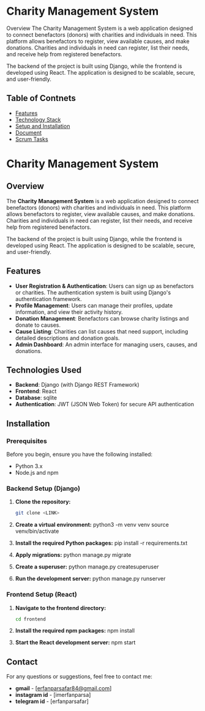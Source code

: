 
# Charity Management System
Overview
The Charity Management System is a web application designed to connect benefactors (donors) with charities and individuals in need. This platform allows benefactors to register, view available causes, and make donations. Charities and individuals in need can register, list their needs, and receive help from registered benefactors.

The backend of the project is built using Django, while the frontend is developed using React. The application is designed to be scalable, secure, and user-friendly.
## Table of Contnets

- <a href="### Features">Features</a>
- <a href="### Technology Stack">Technology Stack</a>
- <a href="### Setup and Installation">Setup and Installation</a>
- <a href="### Document">Document</a>
- <a href="### Scrum Tasks">Scrum Tasks</a>

# Charity Management System

## Overview

The **Charity Management System** is a web application designed to connect benefactors (donors) with charities and individuals in need. This platform allows benefactors to register, view available causes, and make donations. Charities and individuals in need can register, list their needs, and receive help from registered benefactors.

The backend of the project is built using Django, while the frontend is developed using React. The application is designed to be scalable, secure, and user-friendly.

## Features

- **User Registration & Authentication**: Users can sign up as benefactors or charities. The authentication system is built using Django's authentication framework.
- **Profile Management**: Users can manage their profiles, update information, and view their activity history.
- **Donation Management**: Benefactors can browse charity listings and donate to causes.
- **Cause Listing**: Charities can list causes that need support, including detailed descriptions and donation goals.
- **Admin Dashboard**: An admin interface for managing users, causes, and donations.

## Technologies Used

- **Backend**: Django (with Django REST Framework)
- **Frontend**: React
- **Database**: sqlite
- **Authentication**: JWT (JSON Web Token) for secure API authentication

## Installation

### Prerequisites

Before you begin, ensure you have the following installed:

- Python 3.x
- Node.js and npm

### Backend Setup (Django)

1. **Clone the repository:**

   ```bash
   git clone <LINK>
   
2. **Create a virtual environment:**
   python3 -m venv venv
   source venv/bin/activate

3. **Install the required Python packages:**
   pip install -r requirements.txt

4. **Apply migrations:**
   python manage.py migrate

5. **Create a superuser:**
   python manage.py createsuperuser

6. **Run the development server:**
   python manage.py runserver

### Frontend Setup (React)

1. **Navigate to the frontend directory:**

   ```bash
   cd frontend

2. **Install the required npm packages:**
   npm install

3. **Start the React development server:**
   npm start



## Contact

For any questions or suggestions, feel free to contact me:

- **gmail** - [erfanparsafar84@gmail.com]
- **instagram id** - [imerfanparsa]
- **telegram id** - [erfanparsafar]
